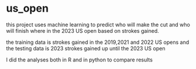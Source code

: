 # us_open


this project uses machine learning to predict who will make the cut and who will finish where in the 2023 US open based on strokes gained.

the training data is strokes gained in the 2019,2021 and 2022 US opens and the testing data is 2023 strokes gained up until the 2023 US open

I did the analyses both in R and in python to compare results
